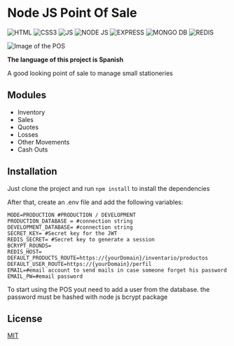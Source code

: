 # Node JS Point Of Sale


![HTML](https://img.shields.io/badge/HTML5-E34F26?style=for-the-badge&logo=html5&logoColor=white)
![CSS3](https://img.shields.io/badge/CSS3-1572B6?style=for-the-badge&logo=css3&logoColor=white)
![JS](https://img.shields.io/badge/JavaScript-323330?style=for-the-badge&logo=javascript&logoColor=F7DF1E)
![NODE JS](https://img.shields.io/badge/Node.js-43853D?style=for-the-badge&logo=node.js&logoColor=white)
![EXPRESS](https://img.shields.io/badge/Express.js-404D59?style=for-the-badge&logo=express&logoColor=white)
![MONGO DB](https://img.shields.io/badge/MongoDB-4EA94B?style=for-the-badge&logo=mongodb&logoColor=white)
![REDIS](https://img.shields.io/badge/Node.js-CD2640?style=for-the-badge&logo=redis&logoColor=white)


![Image of the POS](https://www.carlospadron.dev/images/ricard2.png)

**The language of this project is Spanish**

A good looking point of sale to manage small stationeries

## Modules
* Inventory
* Sales
* Quotes
* Losses
* Other Movements
* Cash Outs


## Installation

Just clone the project and run `npm install` to install the dependencies

After that, create an .env file and add the following variables: 
```
MODE=PRODUCTION #PRODUCTION / DEVELOPMENT
PRODUCTION_DATABASE = #connection string
DEVELOPMENT_DATABASE= #connection string
SECRET_KEY= #Secret key for the JWT
REDIS_SECRET= #Secret key to generate a session
BCRYPT_ROUNDS=
REDIS_HOST=
DEFAULT_PRODUCTS_ROUTE=https://{yourDomain}/inventario/productos
DEFAULT_USER_ROUTE=https://{yourDomain}/perfil
EMAIL=#email account to send mails in case someone forget his password
EMAIL_PW=#email password
```
To start using the POS yout need to add a user from the database. the password must be hashed with node js bcrypt package


## License
[MIT](https://choosealicense.com/licenses/mit/)
